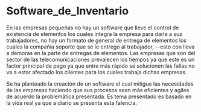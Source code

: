 # Software_de_Inventario
En las empresas pequeñas no hay un software que lleve el control de existencia de elementos los cuales integra la empresa para darle a sus trabajadores, no hay un formato de general de entrega de elementos los cuales la compañía soporte que se le entrego al trabajador, --esto con lleva a demoras en la parte de entregas de elementos. Las empresas que son del sector de las telecomunicaciones prevalecen los tiempos ya que este es un factor principal de pago ya que entre más rápido se solucionen las fallas no va a estar afectado los clientes 
para los cuales trabaja dichas empresas. 

Se ha planteado la creación de un software el cual mitigue las necesidades de las empresas haciendo que sus procesos sean más eficientes y agiles de acuerdo la problemática presentada. Es tema presentado es basado en la vida real ya que a diario se presenta esta falencia.

